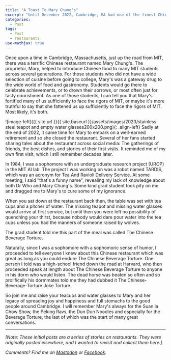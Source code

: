 ```yaml
---
title: "A Toast To Mary Chung's"
excerpt: "Until December 2022, Cambridge, MA had one of the finest Chinese restaurants, which had a torturous approach to beverages."
categories:
  - Post
tags:
  - Post
  - restaurants
use-mathjax: true
---
```


Once upon a time in Cambridge, Massachusetts, just up the road from MIT, there was a terrific Chinese restaurant named
Mary Chung's. The proprietor, Mary, helped to introduce Chinese food to many MIT students across several
generations. For those students who did not have a wide selection of cuisine before going to college, Mary's was a
gateway drug to the wide world of food and gastronomy. Students would go there to celebrate achievements, or to drown
their sorrows, or most often just for tasty nourishment. As one of those students, I can tell you that Mary's fortified
many of us sufficiently to face the rigors of MIT, or maybe it's more truthful to say that she fattened us up
sufficiently to face the rigors of MIT. Most likely, it's both.

![image-left]({{ site.url }}{{ site.baseurl }}/assets/images/2023/stainless steel teapot and empty water glasses200x200.png){: .align-left}
Sadly at the end of 2022, it came time for Mary to embark on a well-earned retirement and so she closed the
restaurant. Several of her fans started sharing tales about the restaurant across social media: The gatherings of
friends, the best dishes, and stories of their first visits. It reminded me of my own first visit, which I still
remember decades later.

In 1984, I was a sophomore with an undergraduate research project (UROP) in the MIT AI lab. The project I was working on
was a robot named TARDIS, which was an acronym for Tea And Ravioli Delivery Service. At some meeting, I said "that's a
funny name", revealing my lack of knowledge about both Dr Who and Mary Chung's. Some kind grad student took pity on me
and dragged me to Mary's to cure some of my ignorance.

When you sat down at the restaurant back then, the table was set with tea cups and a pitcher of water. The missing
teapot and missing water glasses would arrive at first service, but until then you were left no possibility of quenching
your thirst, because nobody would dare pour water into the tea cups unless you had the manners of someone raised by
wolves.

The grad student told me this part of the meal was called The Chinese Beverage Torture.

Naturally, since I was a sophomore with a sophomoric sense of humor, I proceeded to tell everyone I knew about this
Chinese restaurant which was great as long as you could endure The Chinese Beverage Torture. One person I told was a
high-school friend down the road at Harvard, who then proceeded speak at length about The Chinese Beverage Torture to
anyone in his dorm who would listen. The dead horse was beaten so often and so prolifically his dormmates told me they
had dubbed it The Chinese-Beverage-Torture Joke Torture.

So join me and raise your teacups and water glasses to Mary and her legacy of spreading joy and happiness and full
stomachs to the good people around Cambridge. I will remember Mary's always for the Suan la Chow Show, the Peking Ravs,
the Dun Dun Noodles and especially for the Beverage Torture, the last of which was the start of many great
conversations.

<hr> 

*[Note: These initial posts are a series of stories on restaurants. They were originally posted elsewhere, and I wanted to
revisit and collect them here.]*

*Comments? Find me on <a href="https://mastodon.mit.edu/@jpmattia">Mastodon</a> or <a
href="https://www.facebook.com/jpmattiaman">Facebook</a>.*

